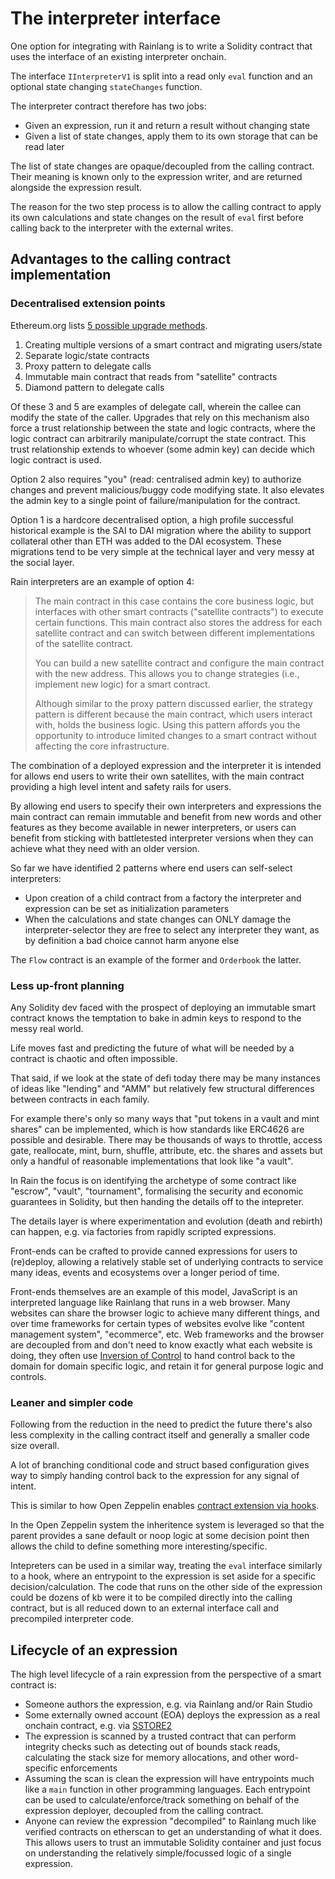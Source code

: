 # The interpreter interface

One option for integrating with Rainlang is to write a Solidity contract that
uses the interface of an existing interpreter onchain.

The interface `IInterpreterV1` is split into a read only `eval` function and an
optional state changing `stateChanges` function.

The interpreter contract therefore has two jobs:

- Given an expression, run it and return a result without changing state
- Given a list of state changes, apply them to its own storage that can be read later

The list of state changes are opaque/decoupled from the calling contract. Their
meaning is known only to the expression writer, and are returned alongside the
expression result.

The reason for the two step process is to allow the calling contract to apply its
own calculations and state changes on the result of `eval` first before calling
back to the interpreter with the external writes.

## Advantages to the calling contract implementation

### Decentralised extension points

Ethereum.org lists [5 possible upgrade methods](https://ethereum.org/fr/developers/docs/smart-contracts/upgrading/).

1. Creating multiple versions of a smart contract and migrating users/state
2. Separate logic/state contracts
3. Proxy pattern to delegate calls
4. Immutable main contract that reads from "satellite" contracts
5. Diamond pattern to delegate calls

Of these 3 and 5 are examples of delegate call, wherein the callee can modify the
state of the caller. Upgrades that rely on this mechanism also force a trust
relationship between the state and logic contracts, where the logic contract can
arbitrarily manipulate/corrupt the state contract. This trust relationship extends
to whoever (some admin key) can decide which logic contract is used.

Option 2 also requires "you" (read: centralised admin key) to authorize changes
and prevent malicious/buggy code modifying state. It also elevates the admin key
to a single point of failure/manipulation for the contract.

Option 1 is a hardcore decentralised option, a high profile successful historical
example is the SAI to DAI migration where the ability to support collateral other
than ETH was added to the DAI ecosystem. These migrations tend to be very simple
at the technical layer and very messy at the social layer.

Rain interpreters are an example of option 4:

> The main contract in this case contains the core business logic, but interfaces
> with other smart contracts ("satellite contracts") to execute certain functions.
> This main contract also stores the address for each satellite contract and can
> switch between different implementations of the satellite contract.
>
> You can build a new satellite contract and configure the main contract with
> the new address. This allows you to change strategies
> (i.e., implement new logic) for a smart contract.
>
> Although similar to the proxy pattern discussed earlier, the strategy pattern
> is different because the main contract, which users interact with, holds the
> business logic. Using this pattern affords you the opportunity to introduce
> limited changes to a smart contract without affecting the core infrastructure.

The combination of a deployed expression and the interpreter it is intended for
allows end users to write their own satellites, with the main contract providing
a high level intent and safety rails for users.

By allowing end users to specify their own interpreters and expressions the main
contract can remain immutable and benefit from new words and other features as
they become available in newer interpreters, or users can benefit from sticking
with battletested interpreter versions when they can achieve what they need with
an older version.

So far we have identified 2 patterns where end users can self-select interpreters:

- Upon creation of a child contract from a factory the interpreter and expression
    can be set as initialization parameters
- When the calculations and state changes can ONLY damage the interpreter-selector
    they are free to select any interpreter they want, as by definition a bad choice
    cannot harm anyone else

The `Flow` contract is an example of the former and `Orderbook` the latter.

### Less up-front planning

Any Solidity dev faced with the prospect of deploying an immutable smart contract
knows the temptation to bake in admin keys to respond to the messy real world.

Life moves fast and predicting the future of what will be needed by a contract is
chaotic and often impossible.

That said, if we look at the state of defi today there may be many instances of
ideas like "lending" and "AMM" but relatively few structural differences between
contracts in each family.

For example there's only so many ways that "put tokens in a vault and mint shares"
can be implemented, which is how standards like ERC4626 are possible and desirable.
There may be thousands of ways to throttle, access gate, reallocate, mint, burn,
shuffle, attribute, etc. the shares and assets but only a handful of reasonable
implementations that look like "a vault".

In Rain the focus is on identifying the archetype of some contract like "escrow",
"vault", "tournament", formalising the security and economic guarantees in
Solidity, but then handing the details off to the intepreter.

The details layer is where experimentation and evolution (death and rebirth) can
happen, e.g. via factories from rapidly scripted expressions.

Front-ends can be crafted to provide canned expressions for users to (re)deploy,
allowing a relatively stable set of underlying contracts to service many ideas,
events and ecosystems over a longer period of time.

Front-ends themselves are an example of this model, JavaScript is an interpreted
language like Rainlang that runs in a web browser. Many websites can share the
browser logic to achieve many different things, and over time frameworks for
certain types of websites evolve like "content management system", "ecommerce",
etc. Web frameworks and the browser are decoupled from and don't need to know
exactly what each website is doing, they often use [Inversion of Control](https://en.wikipedia.org/wiki/Inversion_of_control)
to hand control back to the domain for domain specific logic, and retain it for
general purpose logic and controls.

### Leaner and simpler code

Following from the reduction in the need to predict the future there's also less
complexity in the calling contract itself and generally a smaller code size overall.

A lot of branching conditional code and struct based configuration gives way to
simply handing control back to the expression for any signal of intent.

This is similar to how Open Zeppelin enables [contract extension via hooks](https://docs.openzeppelin.com/contracts/4.x/extending-contracts).

In the Open Zeppelin system the inheritence system is leveraged so that the parent
provides a sane default or noop logic at some decision point then allows the child
to define something more interesting/specific.

Intepreters can be used in a similar way, treating the `eval` interface similarly
to a hook, where an entrypoint to the expression is set aside for a specific
decision/calculation. The code that runs on the other side of the expression could
be dozens of kb were it to be compiled directly into the calling contract, but is
all reduced down to an external interface call and precompiled interpreter code.

## Lifecycle of an expression

The high level lifecycle of a rain expression from the perspective of a smart
contract is:

- Someone authors the expression, e.g. via Rainlang and/or Rain Studio
- Some externally owned account (EOA) deploys the expression as a real onchain
    contract, e.g. via [SSTORE2](https://github.com/0xsequence/sstore2)
- The expression is scanned by a trusted contract that can perform integrity
    checks such as detecting out of bounds stack reads, calculating the stack size
    for memory allocations, and other word-specific enforcements
- Assuming the scan is clean the expression will have entrypoints much like a
    `main` function in other programming languages. Each entrypoint can be used
    to calculate/enforce/track something on behalf of the expression deployer,
    decoupled from the calling contract.
- Anyone can review the expression "decompiled" to Rainlang much like verified
    contracts on etherscan to get an understanding of what it does. This allows
    users to trust an immutable Solidity container and just focus on understanding
    the relatively simple/focussed logic of a single expression.

